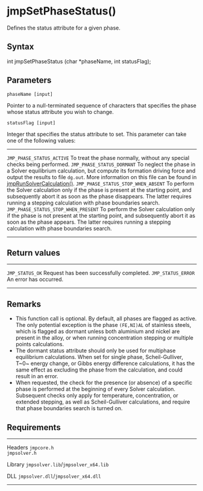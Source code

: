 jmpSetPhaseStatus()
===================

Defines the status attribute for a given phase.

Syntax
------

int jmpSetPhaseStatus (char \*phaseName, int statusFlag);

Parameters
----------

`phaseName [input]`

Pointer to a null-terminated sequence of characters that specifies the
phase whose status attribute you wish to change.

`statusFlag [input]`

Integer that specifies the status attribute to set. This parameter can
take one of the following values:

  -------------------------------------- ----------------------------------------------------------------------------------------------------------------------------------------------------------------------------------------------------------------------------------------------------
  `JMP_PHASE_STATUS_ACTIVE`              To treat the phase normally, without any special checks being performed.
  `JMP_PHASE_STATUS_DORMANT`             To neglect the phase in a Solver equilibrium calculation, but compute its formation driving force and output the results to file `dg.out`. More information on this file can be found in [jmpRunSolverCalculation()](jmpRunSolverCalculation.htm).
  `JMP_PHASE_STATUS_STOP_WHEN_ABSENT`    To perform the Solver calculation only if the phase is present at the starting point, and subsequently abort it as soon as the phase disappears. The latter requires running a stepping calculation with phase boundaries search.
  `JMP_PHASE_STATUS_STOP_WHEN_PRESENT`   To perform the Solver calculation only if the phase is not present at the starting point, and subsequently abort it as soon as the phase appears. The latter requires running a stepping calculation with phase boundaries search.
  -------------------------------------- ----------------------------------------------------------------------------------------------------------------------------------------------------------------------------------------------------------------------------------------------------

Return values
-------------

  -------------------- ------------------------------------------
  `JMP_STATUS_OK`      Request has been successfully completed.
  `JMP_STATUS_ERROR`   An error has occurred.
  -------------------- ------------------------------------------

Remarks
-------

-   This function call is optional. By default, all phases are flagged
    as active. The only potential exception is the phase `(FE,NI)AL` of
    stainless steels, which is flagged as dormant unless both aluminium
    and nickel are present in the alloy, or when running concentration
    stepping or multiple points calculations.
-   The dormant status attribute should only be used for multiphase
    equilibrium calculations. When set for single phase,
    Scheil-Gulliver, T~0~ energy change, or Gibbs energy difference
    calculations, it has the same effect as excluding the phase from the
    calculation, and could result in an error.
-   When requested, the check for the presence (or absence) of a
    specific phase is performed at the beginning of every
    Solver calculation. Subsequent checks only apply for temperature,
    concentration, or extended stepping, as well as Scheil-Gulliver
    calculations, and require that phase boundaries search is turned on.

Requirements
------------

  --------- -------------------------------------
  Headers   `jmpcore.h`\
            `jmpsolver.h`

  Library   `jmpsolver.lib`/`jmpsolver_x64.lib`

  DLL       `jmpsolver.dll`/`jmpsolver_x64.dll`
  --------- -------------------------------------


